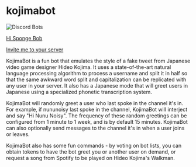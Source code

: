 # kojimabot

![Discord Bots](https://top.gg/api/widget/servers/753757823535677561.svg)

[Hi Sponge Bob](https://kojimaize.xyz)

[Invite me to your server](https://discord.com/api/oauth2/authorize?client_id=753757823535677561&permissions=139653925952&scope=bot%20applications.commands)

KojimaBot is a fun bot that emulates the style of a fake tweet from Japanese video game designer Hideo Kojima. It uses
a state-of-the-art natural language processing algorithm to process a username and split it in half so that the same
awkward word split and capitalization can be replicated with any user in your server. It also has a Japanese mode that
will greet users in Japanese using a specialized phonetic transcription system.

KojimaBot will randomly greet a user who last spoke in the channel it's in. For example, if nununoisy last spoke in the
channel, KojimaBot will interject and say "Hi Nunu Noisy". The frequency of these random greetings can be configured
from 1 minute to 1 week, and is by default 15 minutes. KojimaBot can also optionally send messages to the channel it's
in when a user joins or leaves.

KojimaBot also has some fun commands - by voting on bot lists, you can obtain tokens to have the bot greet you or
another user on demand, or request a song from Spotify to be played on Hideo Kojima's Walkman.
